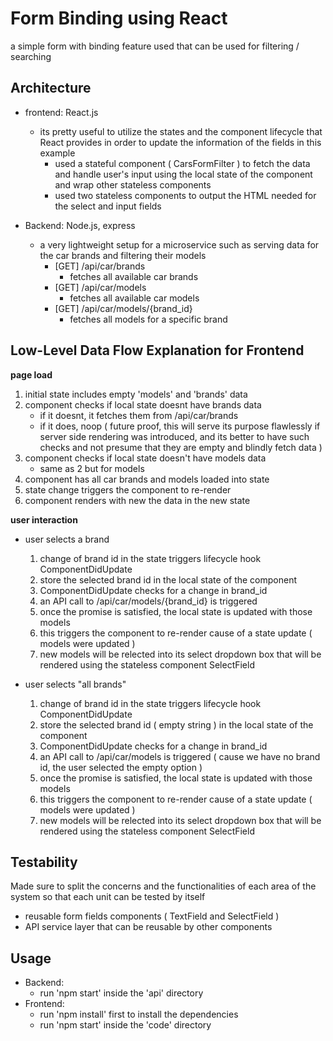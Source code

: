 # Form Binding using React

a simple form with binding feature used that can be used for filtering / searching

## Architecture
- frontend: React.js
    - its pretty useful to utilize the states and the component lifecycle that React provides in order to update the information of the fields in this example
        - used a stateful component ( CarsFormFilter ) to fetch the data and handle user's input using the local state of the component and wrap other stateless components
        - used two stateless components to output the HTML needed for the select and input fields

- Backend: Node.js, express
    - a very lightweight setup for a microservice such as serving data for the car brands and filtering their models
        - [GET] /api/car/brands
            - fetches all available car brands
        - [GET] /api/car/models
            - fetches all available car models
        - [GET] /api/car/models/{brand_id}  
            - fetches all models for a specific brand


## Low-Level Data Flow Explanation for Frontend 
**page load**
1. initial state includes empty 'models' and 'brands' data
2. component checks if local state doesnt have brands data
    - if it doesnt, it fetches them from /api/car/brands
    - if it does, noop ( future proof, this will serve its purpose flawlessly if server side rendering was introduced, and its better to have such checks and not presume that they are empty and blindly fetch data )
3. component checks if local state doesn't have models data
    - same as 2 but for models
4. component has all car brands and models loaded into state
5. state change triggers the component to re-render
6. component renders with new the data in the new state 

**user interaction**
- user selects a brand
    1. change of brand id in the state triggers lifecycle hook ComponentDidUpdate
    2. store the selected brand id in the local state of the component
    3. ComponentDidUpdate checks for a change in brand_id
    4. an API call to /api/car/models/{brand_id} is triggered
    5. once the promise is satisfied, the local state is updated with those models
    6. this triggers the component to re-render cause of a state update ( models were updated )
    7. new models will be relected into its select dropdown box that will be rendered using the stateless component SelectField

- user selects "all brands"
    1. change of brand id in the state triggers lifecycle hook ComponentDidUpdate
    2. store the selected brand id ( empty string ) in the local state of the component 
    3. ComponentDidUpdate checks for a change in brand_id
    4. an API call to /api/car/models is triggered ( cause we have no brand id, the user selected the empty option )
    5. once the promise is satisfied, the local state is updated with those models
    6. this triggers the component to re-render cause of a state update ( models were updated )
    7. new models will be relected into its select dropdown box that will be rendered using the stateless component SelectField

## Testability
Made sure to split the concerns and the functionalities of each area of the system so that each unit can be tested by itself
- reusable form fields components ( TextField and SelectField )
- API service layer that can be reusable by other components


## Usage
- Backend:
    - run 'npm start' inside the 'api' directory
- Frontend:
    - run 'npm install' first to install the dependencies
    - run 'npm start' inside the 'code' directory
